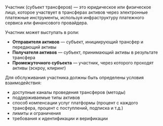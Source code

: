 Участник (субъект трансферов) — это юридическое или физическое лицо, которое участвует в трансферах активов через электронные платежные инструменты, используя инфраструктуру платежного сервиса или финансового провайдера.

Участник может выступать в роли:
- **Отправителя активов** — субъект, инициирующий трансфер и передающий активы
- **Получателя активов** — субъект, принимающий активы в результате трансфера
- **Промежуточного субъекта** — участник, через которого проходят активы (эскроу, клиринг)

Для обслуживания участника должны быть определены условия взаимодействия:
- доступные каналы проведения трансферов (методы)
- поддерживаемые типы активов
- способ компенсации услуг платформы (процент с каждого трансфера, процент с поступлений, подписка и т.д.) 
- лимиты и ограничения
- требования к идентификации и верификации
